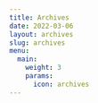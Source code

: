 ```yaml
---
title: Archives
date: 2022-03-06
layout: archives
slug: archives
menu:
  main:
    weight: 3
    params:
      icon: archives
---
```

